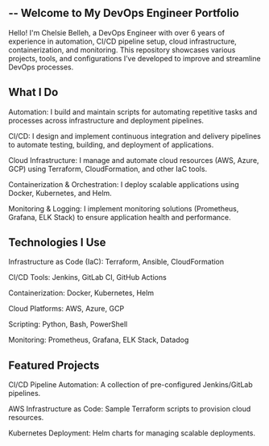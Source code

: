 --
Welcome to My DevOps Engineer Portfolio
---
Hello! I'm Chelsie Belleh, a DevOps Engineer with over 6 years of experience in automation, CI/CD pipeline setup, cloud infrastructure, containerization, and monitoring. This repository showcases various projects, tools, and configurations I’ve developed to improve and streamline DevOps processes.

What I Do
---
Automation: I build and maintain scripts for automating repetitive tasks and processes across infrastructure and deployment pipelines.

CI/CD: I design and implement continuous integration and delivery pipelines to automate testing, building, and deployment of applications.

Cloud Infrastructure: I manage and automate cloud resources (AWS, Azure, GCP) using Terraform, CloudFormation, and other IaC tools.

Containerization & Orchestration: I deploy scalable applications using Docker, Kubernetes, and Helm.

Monitoring & Logging: I implement monitoring solutions (Prometheus, Grafana, ELK Stack) to ensure application health and performance.

Technologies I Use
---
Infrastructure as Code (IaC): Terraform, Ansible, CloudFormation

CI/CD Tools: Jenkins, GitLab CI, GitHub Actions

Containerization: Docker, Kubernetes, Helm

Cloud Platforms: AWS, Azure, GCP

Scripting: Python, Bash, PowerShell

Monitoring: Prometheus, Grafana, ELK Stack, Datadog

Featured Projects
---
CI/CD Pipeline Automation: A collection of pre-configured Jenkins/GitLab pipelines.

AWS Infrastructure as Code: Sample Terraform scripts to provision cloud resources.

Kubernetes Deployment: Helm charts for managing scalable deployments.
